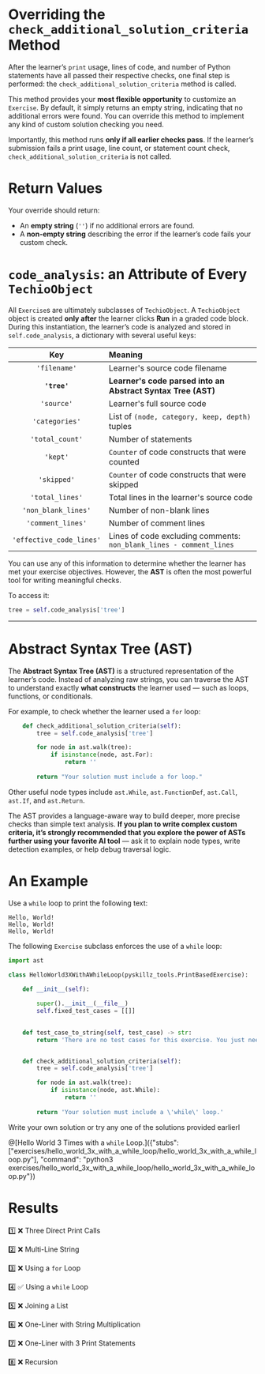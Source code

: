 # Overriding the `check_additional_solution_criteria` Method

After the learner’s `print` usage, lines of code, and number of Python statements have all passed their respective checks, one final step is performed: the `check_additional_solution_criteria` method is called.

This method provides your **most flexible opportunity** to customize an `Exercise`. By default, it simply returns an empty string, indicating that no additional errors were found. You can override this method to implement any kind of custom solution checking you need.

Importantly, this method runs **only if all earlier checks pass**. If the learner’s submission fails a print usage, line count, or statement count check, `check_additional_solution_criteria` is not called.

# Return Values

Your override should return:

* An **empty string** (`''`) if no additional errors are found.
* A **non-empty string** describing the error if the learner’s code fails your custom check.

# `code_analysis`: an Attribute of Every `TechioObject`

All `Exercise`s are ultimately subclasses of `TechioObject`. A `TechioObject` object is created **only after** the learner clicks **Run** in a graded code block. During this instantiation, the learner’s code is analyzed and stored in `self.code_analysis`, a dictionary with several useful keys:

|            Key           | Meaning                                                             |
| :----------------------: | :------------------------------------------------------------------ |
|       `'filename'`       | Learner's source code filename                                      |
|       **`'tree'`**       | **Learner's code parsed into an Abstract Syntax Tree (AST)**        |
|        `'source'`        | Learner's full source code                                          |
|      `'categories'`      | List of `(node, category, keep, depth)` tuples                      |
|      `'total_count'`     | Number of statements                                                |
|         `'kept'`         | `Counter` of code constructs that were counted                      |
|        `'skipped'`       | `Counter` of code constructs that were skipped                      |
|      `'total_lines'`     | Total lines in the learner's source code                            |
|    `'non_blank_lines'`   | Number of non-blank lines                                           |
|     `'comment_lines'`    | Number of comment lines                                             |
| `'effective_code_lines'` | Lines of code excluding comments: `non_blank_lines - comment_lines` |

You can use any of this information to determine whether the learner has met your exercise objectives. However, the **AST** is often the most powerful tool for writing meaningful checks.

To access it:

```python
tree = self.code_analysis['tree']
```

---

# Abstract Syntax Tree (AST)

The **Abstract Syntax Tree (AST)** is a structured representation of the learner’s code. Instead of analyzing raw strings, you can traverse the AST to understand exactly **what constructs** the learner used — such as loops, functions, or conditionals.

For example, to check whether the learner used a `for` loop:

```python
    def check_additional_solution_criteria(self):
        tree = self.code_analysis['tree']

        for node in ast.walk(tree):
            if isinstance(node, ast.For):
                return ''
        
        return "Your solution must include a for loop."
```

Other useful node types include `ast.While`, `ast.FunctionDef`, `ast.Call`, `ast.If`, and `ast.Return`.

The AST provides a language-aware way to build deeper, more precise checks than simple text analysis. **If you plan to write complex custom criteria, it’s strongly recommended that you explore the power of ASTs further using your favorite AI tool** — ask it to explain node types, write detection examples, or help debug traversal logic.

# An Example

Use a `while` loop to print the following text:

```text
Hello, World!
Hello, World!
Hello, World!
```

The following `Exercise` subclass enforces the use of a `while` loop:

```python
import ast

class HelloWorld3XWithAWhileLoop(pyskillz_tools.PrintBasedExercise):
    
    def __init__(self):

        super().__init__(__file__)
        self.fixed_test_cases = [[]]

    
    def test_case_to_string(self, test_case) -> str:
        return 'There are no test cases for this exercise. You just need to print \'Hello, World!\' 3 times.'


    def check_additional_solution_criteria(self):
        tree = self.code_analysis['tree']

        for node in ast.walk(tree):
            if isinstance(node, ast.While):
                return ''
        
        return 'Your solution must include a \'while\' loop.'
```

Write your own solution or try any one of the solutions provided earlierl

@[Hello World 3 Times with a `while` Loop.]({"stubs": ["exercises/hello_world_3x_with_a_while_loop/hello_world_3x_with_a_while_loop.py"], "command": "python3 exercises/hello_world_3x_with_a_while_loop/hello_world_3x_with_a_while_loop.py"})


# Results

1️⃣ ❌ Three Direct Print Calls

2️⃣ ❌ Multi-Line String

3️⃣ ❌ Using a `for` Loop

4️⃣ ✅ Using a `while` Loop

5️⃣ ❌ Joining a List

6️⃣ ❌ One-Liner with String Multiplication

7️⃣ ❌ One-Liner with 3 Print Statements

8️⃣ ❌ Recursion
